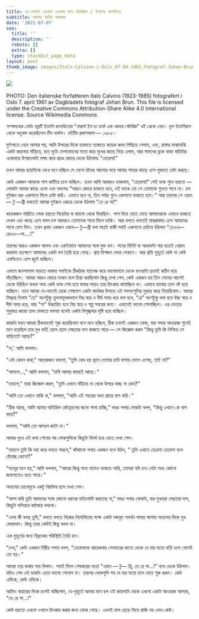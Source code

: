 ```yaml
---
title: যে-লোকটা তেরেসা তেরেসা বলে চেঁচাচ্ছিল / ইতালো কালভিনো
subtitle: তর্জমাঃ আবির আবরাজ
date: '2021-07-07'
seo:
  title: ''
  description: ''
  robots: []
  extra: []
  type: stackbit_page_meta
layout: post
thumb_image: images/Italo-Calvino-i-Oslo_07-04-1961_Fotograf-Johan-Brun.jpg
---
```


![](https://upload.wikimedia.org/wikipedia/commons/thumb/7/7b/Italo-Calvino-i-Oslo\_07-04-1961\_Fotograf-Johan-Brun.jpg/390px-Italo-Calvino-i-Oslo\_07-04-1961\_Fotograf-Johan-Brun.jpg)﻿



PHOTO: Den italienske forfatteren Italo Calvino (1923-1985) fotografert i Oslo 7. april 1961 av Dagbladets fotograf Johan Brun. This file is licensed under the Creative Commons Attribution-Share Alike 4.0 International license. Source Wikimedia Commons

*সম্পাদকের নোটঃ গল্পটি ইতালি কালভিনোর "নাম্বার্স ইন দ্য ডার্ক এন্ড আদার স্টোরিজ" বই থেকে নেয়া। মূল ইতালিয়ান থেকে অনুবাদ করেছিলেন টিম পার্কস। বইটির প্রকাশকাল — ১৯৮৫।*

ফুটপাতে নেমে আসার পর, আমি উপরের দিকে তাকাতে তাকাতে কয়েক কদম পিছিয়ে গেলাম, এবং, রাস্তার মাঝামাঝি একটা জায়গায় দাঁড়িয়ে, হাত দুটো মেগাফোনের মতো করে মুখের কাছে নিয়ে এলাম, আর সামনের ব্লকে থাকা বাড়িটার একেবারে উপরতলাটা লক্ষ্য করে প্রচণ্ড জোরে ডেকে উঠলামঃ "তেরেসা!"

তখন আমার ছায়াটাকে দেখে মনে হচ্ছিল সে যেনো চাঁদের আলোর ভয়ে আমার পায়ের কাছে এসে লুকাতে চেষ্টা করছে।

কেউ একজন আমাকে পাশ কাটিয়ে চলে যাচ্ছিল। তখন আমি আবারও ডাকলাম, "তেরেসা!" সেই ডাক শুনে হয়তো — লোকটা আমার কাছে এলো এবং বললোঃ "আরও জোরে ডাকতে হবে, এই ডাকে তো সে তোমাকে শুনতে পাবে না। চল দুইজন বরং একসাথে মিলে চেষ্টা করি। এভাবে হবে না, তিন পর্যন্ত গুনে একসাথে ডাকতে হবে।" আর তারপর সে ওয়ান— টু —থ্রী বলতেই আমরা দুইজন একত্রে ডেকে উঠলাম "তে রে সা!"

কয়েকজন পরিচিত লোক হয়তো থিয়েটার বা ক্যাফে থেকে ফিরছিল। পাশ দিয়ে যেতে যেতে আমাদেরকে এভাবে ডাকতে দেখল এবং কাছে এসে বলল চল আমরাও তোমাদের সাথে মিলে ডাকি। আর বলতে বলতেই মাঝরাস্তায় এসে আমাদের সাথে যোগ দিল। তখন প্রথম একজন ওয়ান— টু—থ্রী বলা মাত্রই বাকী সবাই একসাথে চেচিয়ে উঠলাম "তেএএ—রেএএ—সা....!"

তারপর আরও একজন আসল এবং একইভাবে আমাদের সঙ্গে যুক্ত হল। পনের মিনিট বা আধাঘন্টা পার হতেই খেয়াল করলাম ততক্ষণে আমাদের একটা দল তৈরি হয়ে গেছে। প্রায় বিশজন লোক সেখানে। আর প্রতি মুহূর্তে কেউ না কেউ এমনিতেও এসে জুটে যাচ্ছিল।

এভাবে জনসমাগম বাড়তে থাকায় সবাইকে ঠিকঠাক ম্যানেজ করে ভালোভাবে ডেকে যাওয়াটা ক্রমেই কঠিন হয়ে দাঁড়াচ্ছিল। আমরা আরও জোরে ডাকব বলে চিন্তা করছিলাম কিন্তু দেখা গেল, কেউ একজন হয় তিন গোনার আগেই ডেকে উঠছিল অথবা অন্য কেউ ডাক শেষ হয়ে যাবার পরেও তার চিৎকার থামাচ্ছিল না। এভাবে ডাকের তাল নষ্ট হয়ে যাচ্ছিল। তবে আমরা যে-ভাবেই হোক শেষমেশ একটা কার্যকর উপায়ে এই সমস্যাগুলির সুরাহা করে নিয়েছিলাম। আমরা সিদ্ধান্ত নিলাম "তে" অংশটুকু তুলনামূলকভাবে নিম্ন স্বরে ও দীর্ঘ সময় ধরে বলা হবে, "রে" অংশটুকু বলা হবে উচ্চ স্বরে ও দীর্ঘ সময় ধরে, আর "সা" উচ্চারিত হবে নিম্ন স্বরে ও স্বল্প সময়ের জন্য। এভাবেই ভালো শোনাচ্ছিল। এর ভেতরে শুধুমাত্র কারো তাল মেলাতে সমস্যা হলেই একটা বিশৃঙ্খলার সৃষ্টি হয়ে যাচ্ছিল।

কাজটা যখন আমরা ঠিকভাবেই শুরু করেছিলাম বলে মনে হচ্ছিল, ঠিক তখনই একজন লোক, যার গলার আওয়াজ শুনেই মনে হয়েছিল তার মুখ ভর্তি ছোপ ছোপ মেছতার দাগ থাকতে পারে — সে জিজ্ঞেস করল "কিন্তু তুমি কি নিশ্চিত সে বাড়িতেই আছে?"

"না,' আমি বললাম।

"এটা কেমন কথা," আরেকজন বললো, "তুমি বোধ হয় ভুলে তোমার চাবি বাসায় ফেলে এসেছ, তাই না?"

"আসলে...," আমি বললাম, "চাবি আমার কাছেই আছে।"

"তাহলে," তারা জিজ্ঞেস করল, "তুমি এখানে দাঁড়িয়ে না থেকে উপরে যাচ্ছ না কেন?"

"আমি তো এখানে থাকি না," বললাম, "আমি এই শহরের অন্য প্রান্তে বাস করি।"

"ঠিক আছে, আমি আমার অতিরিক্ত কৌতূহলের জন্যে ক্ষমা চাচ্ছি," ভাঙা গলার লোকটা বলল, "কিন্তু এখানে কে বাস করে?"

বললাম, "আমি তো আসলে জানি না।"

আমার মুখে এই কথা শোনার পর লোকগুলিকে কিছুটা বিমর্ষ হয়ে যেতে দেখা গেল।

"তাহলে তুমি কি দয়া করে বলতে পারবে," ঝাঁঝালো গলায় একজন বলে উঠল, " তুমি এখানে তেরেসা তেরেসা বলে চেঁচাচ্ছ কেনো?"

"যতদূর মনে হয়," আমি বললাম, "আমরা কিন্তু অন্য নামেও ডাকতে পারি, তোমরা যদি চাও সেটা অন্য কোনো জায়গাতেও হতে পারে।"

অন্যদের চোখেমুখে একটু বিরক্তির ছাপ দেখা গেল।

"আশা করি তুমি আমাদের সঙ্গে কোনো ধরনের বাইচলামি করতেছ না," ভাঙা গলার লোকটা, যার মুখভরা মেছতার দাগ, কিছুটা সন্দিহান কণ্ঠস্বরে বললো।

"এসব কী বলছ তুমি," বলতে বলতে নিজের নির্দোষিতার পক্ষে একটা মজবুত সমর্থন পাবার আশায় অন্যদের দিকে মুখ ফেরালাম। কিন্তু তারা কেউই কিছু বলল না।

এক মুহূর্তের জন্য বিব্রতকর পরিস্থিতি তৈরি হল।

"দেখ," কেউ একজন নিরীহ গলায় বলল, "তেরেসাকে আরেকবার শেষবারের জন্যে ডেকে যে যার মতো বাড়ি চলে গেলেই তো হয়।"

আমরা তার কথায় সায় দিলাম। সবাই মিলে শেষবারের মতো "ওয়ান — টু— থ্রি, তে রে সা...!" বলে ডেকে উঠলাম। যদিও শেষ এই ডাকটা এতো ভালো শোনাল না। তারপর লোকগুলি সব যে যার মতো চলে যেতে শুরু করল। কেউ এদিকে, কেউ ওদিকে।

আমিও স্কয়ারের দিকে চলেই যাচ্ছিলাম, যে-মুহূর্তে আমার মনে হল ওই
জায়গাটা থেকে এখনো একটা আওয়াজ আসছে, "তে রে সা...!"

কেউ হয়তো এখনো ওখানে চিৎকার করার জন্য থেকে গেছে। এখনই হাল ছেড়ে দিতে রাজি নয় এমন কেউ।
